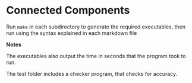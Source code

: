 Connected Components
=======================

Run ```make``` in each subdirectory to generate the required executables, then run using the syntax explained in each markdown file

**Notes**

The executables also output the time in seconds that the program took to run.

The test folder includes a checker program, that checks for accuracy.
